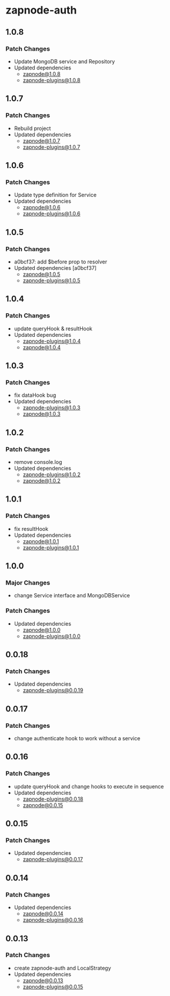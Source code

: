 # zapnode-auth

## 1.0.8

### Patch Changes

- Update MongoDB service and Repository
- Updated dependencies
  - zapnode@1.0.8
  - zapnode-plugins@1.0.8

## 1.0.7

### Patch Changes

- Rebuild project
- Updated dependencies
  - zapnode@1.0.7
  - zapnode-plugins@1.0.7

## 1.0.6

### Patch Changes

- Update type definition for Service
- Updated dependencies
  - zapnode@1.0.6
  - zapnode-plugins@1.0.6

## 1.0.5

### Patch Changes

- a0bcf37: add $before prop to resolver
- Updated dependencies [a0bcf37]
  - zapnode@1.0.5
  - zapnode-plugins@1.0.5

## 1.0.4

### Patch Changes

- update queryHook & resultHook
- Updated dependencies
  - zapnode-plugins@1.0.4
  - zapnode@1.0.4

## 1.0.3

### Patch Changes

- fix dataHook bug
- Updated dependencies
  - zapnode-plugins@1.0.3
  - zapnode@1.0.3

## 1.0.2

### Patch Changes

- remove console.log
- Updated dependencies
  - zapnode-plugins@1.0.2
  - zapnode@1.0.2

## 1.0.1

### Patch Changes

- fix resultHook
- Updated dependencies
  - zapnode@1.0.1
  - zapnode-plugins@1.0.1

## 1.0.0

### Major Changes

- change Service interface and MongoDBService

### Patch Changes

- Updated dependencies
  - zapnode@1.0.0
  - zapnode-plugins@1.0.0

## 0.0.18

### Patch Changes

- Updated dependencies
  - zapnode-plugins@0.0.19

## 0.0.17

### Patch Changes

- change authenticate hook to work without a service

## 0.0.16

### Patch Changes

- update queryHook and change hooks to execute in sequence
- Updated dependencies
  - zapnode-plugins@0.0.18
  - zapnode@0.0.15

## 0.0.15

### Patch Changes

- Updated dependencies
  - zapnode-plugins@0.0.17

## 0.0.14

### Patch Changes

- Updated dependencies
  - zapnode@0.0.14
  - zapnode-plugins@0.0.16

## 0.0.13

### Patch Changes

- create zapnode-auth and LocalStrategy
- Updated dependencies
  - zapnode@0.0.13
  - zapnode-plugins@0.0.15
